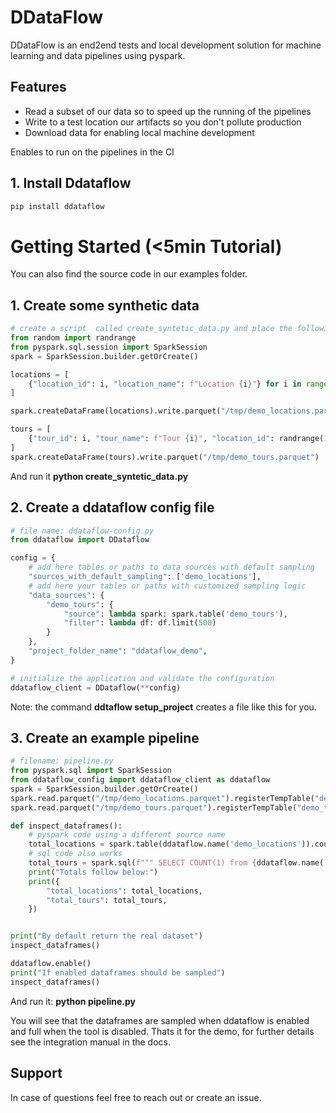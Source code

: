 # DDataFlow

DDataFlow is an end2end tests and local development solution for machine learning and data pipelines using pyspark.

## Features

- Read a subset of our data so to speed up the running of the pipelines
- Write to a test location our artifacts  so you don't pollute production
- Download data for enabling local machine development

Enables to run on the pipelines in the CI

## 1. Install Ddataflow

```sh
pip install ddataflow
```

# Getting Started (<5min Tutorial)

You can also find the source code in our examples folder.

## 1. Create some synthetic data

```py
# create a script  called create_syntetic_data.py and place the following code in it
from random import randrange
from pyspark.sql.session import SparkSession
spark = SparkSession.builder.getOrCreate()

locations = [
    {"location_id": i, "location_name": f"Location {i}"} for i in range(2000)
]

spark.createDataFrame(locations).write.parquet("/tmp/demo_locations.parquet")

tours = [
    {"tour_id": i, "tour_name": f"Tour {i}", "location_id": randrange(1000)} for i in range(50000)
]
spark.createDataFrame(tours).write.parquet("/tmp/demo_tours.parquet")
```

And run it **python create_syntetic_data.py**

## 2. Create a ddataflow config file

```py
# file name: ddataflow-config.py
from ddataflow import DDataflow

config = {
    # add here tables or paths to data sources with default sampling
    "sources_with_default_sampling": ['demo_locations'],
    # add here your tables or paths with customized sampling logic
    "data_sources": {
        "demo_tours": {
            "source": lambda spark: spark.table('demo_tours'),
            "filter": lambda df: df.limit(500)
        }
    },
    "project_folder_name": "ddataflow_demo",
}

# initialize the application and validate the configuration
ddataflow_client = DDataflow(**config)
```

Note: the command **ddtaflow setup_project** creates a file like this for you.


## 3. Create an example pipeline

```py
# filename: pipeline.py
from pyspark.sql import SparkSession
from ddataflow_config import ddataflow_client as ddataflow
spark = SparkSession.builder.getOrCreate()
spark.read.parquet("/tmp/demo_locations.parquet").registerTempTable("demo_locations")
spark.read.parquet("/tmp/demo_tours.parquet").registerTempTable("demo_tours")

def inspect_dataframes():
    # pyspark code using a different source name
    total_locations = spark.table(ddataflow.name('demo_locations')).count()
    # sql code also works
    total_tours = spark.sql(f""" SELECT COUNT(1) from {ddataflow.name('demo_tours')}""").collect()[0]['count(1)']
    print("Totals follow below:")
    print({
        "total_locations": total_locations,
        "total_tours": total_tours,
    })


print("By default return the real dataset")
inspect_dataframes()

ddataflow.enable()
print("If enabled dataframes should be sampled")
inspect_dataframes()
```
And run it: **python pipeline.py**

You will see that the dataframes are sampled when ddataflow is enabled and full when the tool is disabled.
Thats it for the demo, for further details see the integration manual in the docs.

## Support

In case of questions feel free to reach out or create an issue.
